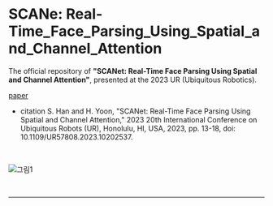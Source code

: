 # SCANe: Real-Time_Face_Parsing_Using_Spatial_and_Channel_Attention
The official repository of __"SCANet: Real-Time Face Parsing Using Spatial and Channel Attention"__, presented at the 2023 UR (Ubiquitous Robotics).

[paper](https://ieeexplore.ieee.org/document/10202537/metrics#metrics)

- citation
S. Han and H. Yoon, "SCANet: Real-Time Face Parsing Using Spatial and Channel Attention," 2023 20th International Conference on Ubiquitous Robots (UR), Honolulu, HI, USA, 2023, pp. 13-18, doi: 10.1109/UR57808.2023.10202537.

<br>

![그림1](https://github.com/Seungeun-Han/SCANet_Real-Time_Face_Parsing_Using_Spatial_and_Channel_Attention/assets/101082685/1707c784-812d-42cf-84fd-5e0a91ca6572)

<br>
<hr>





